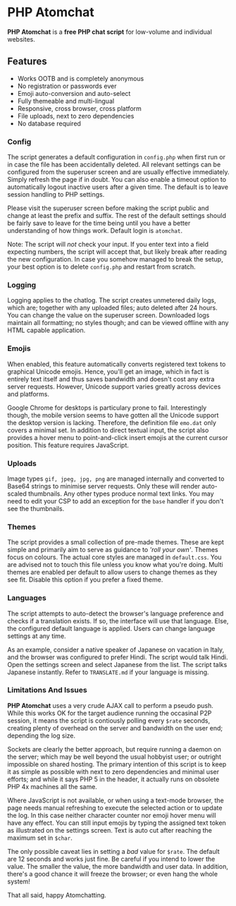 # PHP Atomchat

**PHP Atomchat** is a **free PHP chat script** for low-volume and individual websites.

## Features
- Works OOTB and is completely anonymous
- No registration or passwords ever
- Emoji auto-conversion and auto-select
- Fully themeable and multi-lingual
- Responsive, cross browser, cross platform
- File uploads, next to zero dependencies
- No database required

### Config

The script generates a default configuration in `config.php` when first run or in case the file has been accidentally deleted. All relevant settings can be configured from the superuser screen and are usually effective immediately. Simply refresh the page if in doubt. You can also enable a timeout option to automatically logout inactive users after a given time. The default is to leave session handling to PHP settings.

Please visit the superuser screen before making the script public and change at least the prefix and suffix. The rest of the default settings should be fairly save to leave for the time being until you have a better understanding of how things work. Default login is `atomchat`.

Note: The script will *not* check your input. If you enter text into a field expecting numbers, the script will accept that, but likely break after reading the new configuration. In case you somehow managed to break the setup, your best option is to delete `config.php` and restart from scratch.

### Logging

Logging applies to the chatlog. The script creates unmetered daily logs, which are; together with any uploaded files; auto deleted after 24 hours. You can change the value on the superuser screen. Downloaded logs maintain all formatting; no styles though; and can be viewed offline with any HTML capable application.

### Emojis

When enabled, this feature automatically converts registered text tokens to graphical Unicode emojis. Hence, you'll get an image, which in fact is entirely text itself and thus saves bandwidth and doesn't cost any extra server requests. However, Unicode support varies greatly across devices and platforms. 

Google Chrome for desktops is particulary prone to fail. Interestingly though, the mobile version seems to have gotten all the Unicode support the desktop version is lacking. Therefore, the definition file `emo.dat` only covers a minimal set. In addition to direct textual input, the script also provides a hover menu to point-and-click insert emojis at the current cursor position. This feature requires JavaScript.

### Uploads

Image types `gif, jpeg, jpg, png` are managed internally and converted to Base64 strings to minimise server requests. Only these will render auto-scaled thumbnails. Any other types produce normal text links. You may need to edit your CSP to add an exception for the `base` handler if you don't see the thumbnails.

### Themes

The script provides a small collection of pre-made themes. These are kept simple and primarily aim to serve as guidance to *'roll your own'*. Themes focus on colours. The actual core styles are managed in `default.css`. You are advised not to touch this file unless you know what you're doing. Multi themes are enabled per default to allow users to change themes as they see fit. Disable this option if you prefer a fixed theme.

### Languages

The script attempts to auto-detect the browser's language preference and checks if a translation exists. If so, the interface will use that language. Else, the  configured default language is applied. Users can change language settings at any time.

As an example, consider a native speaker of Japanese on vacation in Italy, and the browser was configured to prefer Hindi. The script would talk Hindi. Open the settings screen and select Japanese from the list. The script talks Japanese instantly. Refer to `TRANSLATE.md` if your language is missing.

### Limitations And Issues

**PHP Atomchat** uses a very crude AJAX call to perform a pseudo push. While this works OK for the target audience running the occasinal P2P session, it means the script is contiously polling every `$rate` seconds, creating plenty of overhead on the server and bandwidth on the user end; depending the log size.

Sockets are clearly the better approach, but require running a daemon on the server; which may be well beyond the usual hobbyist user; or outright impossible on shared hosting. The primary intention of this script is to keep it as simple as possible with next to zero dependencies and minimal user efforts; and while it says PHP 5 in the header, it actually runs on obsolete PHP 4x machines all the same.

Where JavaScript is not available, or when using a text-mode browser, the page needs manual refreshing to execute the selected action or to update the log. In this case neither character counter nor emoji hover menu will have any effect. You can still input emojis by typing the assigned text token as illustrated on the settings screen. Text is auto cut after reaching the maximum set in 
`$char`.

The only possible caveat lies in setting a *bad* value for `$rate`. The default are 12 seconds and works just fine. Be careful if you intend to lower the value. The smaller the value, the more bandwidth and user data. In addition, there's a good chance it will freeze the browser; or even hang the whole system!

That all said, happy Atomchatting.
